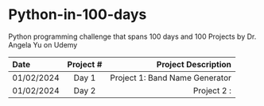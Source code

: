 # Python-in-100-days
Python programming challenge that spans 100 days and 100 Projects by Dr. Angela Yu on Udemy

| Date | Project #| Project Description  | 
| :---         |     :---:      |          ---: |  
| 01/02/2024   | Day 1    | Project 1: Band Name Generator     |
| 01/02/2024     | Day 2      | Project 2 :      |
